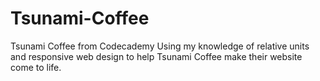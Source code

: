 # Tsunami-Coffee
Tsunami Coffee from Codecademy
Using my knowledge of relative units and responsive web design to help Tsunami Coffee make their website come to life.
